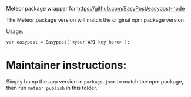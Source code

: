 Meteor package wrapper for https://github.com/EasyPost/easypost-node

The Meteor package version will match the original npm package version.

Usage:

```
var easypost = Easypost('<your API key here>');
```

# Maintainer instructions: 

Simply bump the app version in `package.json` to match the npm package, then run `meteor publish` in this folder.

